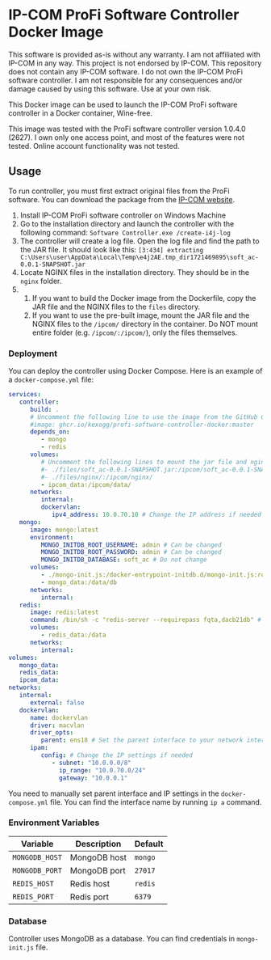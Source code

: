 # IP-COM ProFi Software Controller Docker Image
This software is provided as-is without any warranty.
I am not affiliated with IP-COM in any way. This project is not endorsed by IP-COM. This repository does not contain any IP-COM software.
I do not own the IP-COM ProFi software controller. I am not responsible for any consequences and/or damage caused by using this software. Use at your own risk.

This Docker image can be used to launch the IP-COM ProFi software controller in a Docker container, Wine-free.

This image was tested with the ProFi software controller version 1.0.4.0 (2627). I own only one access point, and most of the features were not tested. Online account functionality was not tested.
## Usage
To run controller, you must first extract original files from the ProFi software. You can download the package from the [IP-COM website](https://www.ip-com.com.cn/en/product/download/SoftwareController.html). 

1. Install IP-COM ProFi software controller on Windows Machine
2. Go to the installation directory and launch the controller with the following command:
```Software Controller.exe /create-i4j-log```
3. The controller will create a log file. Open the log file and find the path to the JAR file. It should look like this:
`[3:434] extracting C:\Users\user\AppData\Local\Temp\e4j2AE.tmp_dir1721469895\soft_ac-0.0.1-SNAPSHOT.jar`
4. Locate NGINX files in the installation directory. They should be in the `nginx` folder.
5. 1. If you want to build the Docker image from the Dockerfile, copy the JAR file and the NGINX files to the `files` directory.
   2. If you want to use the pre-built image, mount the JAR file and the NGINX files to the `/ipcom/` directory in the container. Do NOT mount entire folder (e.g. `/ipcom/:/ipcom/`), only the files themselves.

### Deployment
You can deploy the controller using Docker Compose. Here is an example of a `docker-compose.yml` file:
```yaml
services:
   controller:
      build: .
      # Uncomment the following line to use the image from the GitHub Container Registry
      #image: ghcr.io/kexogg/profi-software-controller-docker:master
      depends_on:
         - mongo
         - redis
      volumes:
         # Uncomment the following lines to mount the jar file and nginx folder if you didn't build the image yourself
         #- ./files/soft_ac-0.0.1-SNAPSHOT.jar:/ipcom/soft_ac-0.0.1-SNAPSHOT.jar
         #- ./files/nginx/:/ipcom/nginx/
         - ipcom_data:/ipcom/data/
      networks:
         internal:
         dockervlan:
            ipv4_address: 10.0.70.10 # Change the IP address if needed
   mongo:
      image: mongo:latest
      environment:
         MONGO_INITDB_ROOT_USERNAME: admin # Can be changed
         MONGO_INITDB_ROOT_PASSWORD: admin # Can be changed
         MONGO_INITDB_DATABASE: soft_ac # Do not change
      volumes:
         - ./mongo-init.js:/docker-entrypoint-initdb.d/mongo-init.js:ro
         - mongo_data:/data/db
      networks:
         internal:
   redis:
      image: redis:latest
      command: /bin/sh -c "redis-server --requirepass fqta,dacb21db" # Do not change the password
      volumes:
         - redis_data:/data
      networks:
         internal:
volumes:
   mongo_data:
   redis_data:
   ipcom_data:
networks:
   internal:
      external: false
   dockervlan:
      name: dockervlan
      driver: macvlan
      driver_opts:
         parent: ens18 # Set the parent interface to your network interface
      ipam:
         config: # Change the IP settings if needed
            - subnet: "10.0.0.0/8"
              ip_range: "10.0.70.0/24"
              gateway: "10.0.0.1"
```
You need to manually set parent interface and IP settings in the `docker-compose.yml` file. You can find the interface name by running `ip a` command.

### Environment Variables
| Variable | Description | Default |
| --- | --- | --- |
| `MONGODB_HOST` | MongoDB host | `mongo` |
| `MONGODB_PORT` | MongoDB port | `27017` |
| `REDIS_HOST` | Redis host | `redis` |
| `REDIS_PORT` | Redis port | `6379` |


### Database
Controller uses MongoDB as a database. You can find credentials in `mongo-init.js` file.